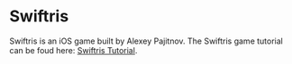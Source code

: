 # Swiftris
Swiftris is an iOS game built by Alexey Pajitnov. The Swiftris game tutorial can be foud here: [Swiftris Tutorial](https://www.bloc.io/tutorials/swiftris-build-your-first-ios-game-with-swift#!/chapters/675). 




